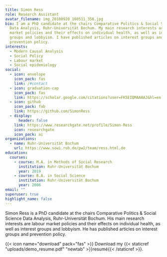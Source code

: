 ```yaml
---
title: Simon Ress
role: Research Assistant
avatar_filename: img_20180928_160511_356.jpg
bio: I am a PhD candidate at the chairs Comparative Politics & Social Science
  Data Analysis, Ruhr-Universität Bochum. My main research interests are labor
  market policies and their effects on individual health, as well as interest
  groups and lobbyism. I have published articles on interest groups and
  prevention policy.
interests:
  - Modern Causal Analysis
  - Social Policy
  - Labour market
  - Social epidemiology
social:
  - icon: envelope
    icon_pack: fas
    link: /#contact
  - icon: graduation-cap
    icon_pack: fas
    link: https://scholar.google.com/citations?user=FK5EIQMAAAAJ&hl=en
  - icon: github
    icon_pack: fab
    link: https://github.com/SimonRess
  - display:
      header: false
    link: https://www.researchgate.net/profile/Simon-Ress
    icon: researchgate
    icon_pack: ai
organizations:
  - name: Ruhr-Universität Bochum
    url: https://www.sowi.rub.de/pw2/team/ress.html.de
education:
  courses:
    - course: M.A. in Methods of Social Research
      institution: Ruhr-Universität Bochum
      year: 2019
    - course: B.A. in Social Science
      institution: Ruhr-Universität Bochum
      year: 2006
email: ""
superuser: true
highlight_name: false
---
```

Simon Ress is a PhD candidate at the chairs Comparative Politics & Social Science Data Analysis, Ruhr-Universität Bochum. His main research interests are labour market policies and their effects on individual health, as well as interest groups and lobbyism. He has published articles on interest groups and prevention policy.

{{< icon name="download" pack="fas" >}} Download my {{< staticref "uploads/demo_resume.pdf" "newtab" >}}resumé{{< /staticref >}}.
